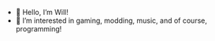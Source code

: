 - 👋 Hello, I’m Will!
- 👀 I’m interested in gaming, modding, music, and of course, programming!
  

<!---
EliteDragon/EliteDragon is a ✨ special ✨ repository because its `README.md` (this file) appears on your GitHub profile.
You can click the Preview link to take a look at your changes.
--->
